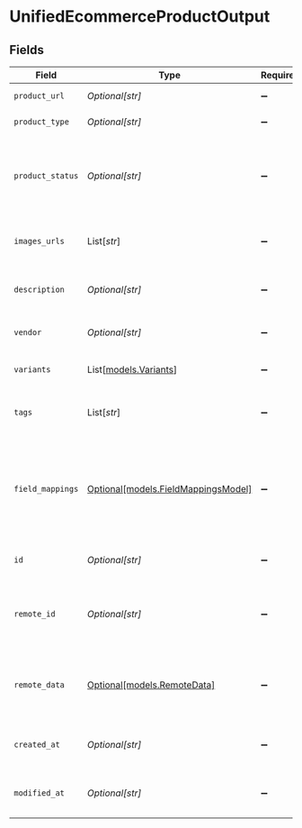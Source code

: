 # UnifiedEcommerceProductOutput


## Fields

| Field                                                                         | Type                                                                          | Required                                                                      | Description                                                                   |
| ----------------------------------------------------------------------------- | ----------------------------------------------------------------------------- | ----------------------------------------------------------------------------- | ----------------------------------------------------------------------------- |
| `product_url`                                                                 | *Optional[str]*                                                               | :heavy_minus_sign:                                                            | The URL of the product                                                        |
| `product_type`                                                                | *Optional[str]*                                                               | :heavy_minus_sign:                                                            | The type of the product                                                       |
| `product_status`                                                              | *Optional[str]*                                                               | :heavy_minus_sign:                                                            | The status of the product. Either ACTIVE, DRAFT OR ARCHIVED.                  |
| `images_urls`                                                                 | List[*str*]                                                                   | :heavy_minus_sign:                                                            | The URLs of the product images                                                |
| `description`                                                                 | *Optional[str]*                                                               | :heavy_minus_sign:                                                            | The description of the product                                                |
| `vendor`                                                                      | *Optional[str]*                                                               | :heavy_minus_sign:                                                            | The vendor of the product                                                     |
| `variants`                                                                    | List[[models.Variants](../models/variants.md)]                                | :heavy_minus_sign:                                                            | The variants of the product                                                   |
| `tags`                                                                        | List[*str*]                                                                   | :heavy_minus_sign:                                                            | The tags associated with the product                                          |
| `field_mappings`                                                              | [Optional[models.FieldMappingsModel]](../models/fieldmappingsmodel.md)        | :heavy_minus_sign:                                                            | The custom field mappings of the object between the remote 3rd party & Panora |
| `id`                                                                          | *Optional[str]*                                                               | :heavy_minus_sign:                                                            | The UUID of the product                                                       |
| `remote_id`                                                                   | *Optional[str]*                                                               | :heavy_minus_sign:                                                            | The remote ID of the product in the context of the 3rd Party                  |
| `remote_data`                                                                 | [Optional[models.RemoteData]](../models/remotedata.md)                        | :heavy_minus_sign:                                                            | The remote data of the customer in the context of the 3rd Party               |
| `created_at`                                                                  | *Optional[str]*                                                               | :heavy_minus_sign:                                                            | The created date of the object                                                |
| `modified_at`                                                                 | *Optional[str]*                                                               | :heavy_minus_sign:                                                            | The modified date of the object                                               |